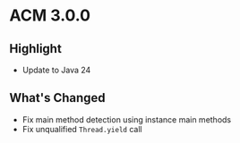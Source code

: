 # ACM 3.0.0

## Highlight
* Update to Java 24

## What's Changed
* Fix main method detection using instance main methods
* Fix unqualified `Thread.yield` call
